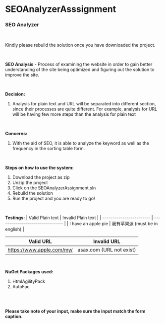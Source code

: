 # SEOAnalyzerAsssignment
<h3>SEO Analyzer</h3>

<br />

Kindly please rebuild the solution once you have downloaded the project.

<br />

<b>SEO Analysis</b> - Process of examining the website in order to gain better understanding of the site being optimized and figuring out the solution to improve the site.

<br />

<b>Decision:</b>
1. Analysis for plain text and URL will be separated into different section, since their processes are quite different. For example, analysis for URL will be having few more steps than the analysis for plain text

<br />

<b>Concerns:</b>
1. With the aid of SEO, it is able to analyze the keyword as well as the frequency in the sorting table form.

<br />

<b>Steps on how to use the system:</b>
1. Download the project as zip
2. Unzip the project
3. Click on the SEOAnalyzerAssignment.sln
4. Rebuild the solution
5. Run the project and you are ready to go!

<br />

<b>Testings:</b>
| Valid Plain text         | Invalid Plain text               |
| ------------------------ | -------------------------------- |
| I have an apple pie      | 我有苹果派 (must be in english)   |

| Valid URL                | Invalid URL                      |
| ------------------------ | -------------------------------- |
| https://www.apple.com/my/| asax.com   (URL not exist)       |

<br />

<b>NuGet Packages used:</b>
1. HtmlAgilityPack
2. AutoFac

<br />
<br />


**Please take note of your input, make sure the input match the form caption.**


